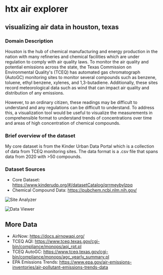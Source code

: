 # htx air explorer
## visualizing air data in houston, texas

### Domain Description
Houston is the hub of chemical manufacturing and energy production in the nation
with many refineries and chemical facilities which are under regulation to comply with air
quality laws. To monitor the air quality and potential emissions across the state, the Texas
Commission on Environmental Quality's (TCEQ) has automated gas chromatograph (AutoGC)
monitoring sites to monitor several compounds such as benzene, toluene, ethyl benzene,
xylenes, and 1,3-butadiene. Additionally, these sites record meteorological data such as wind
that can impact air quality and distribution of any emissions.

However, to an ordinary citizen, these readings may be difficult to understand and any
regulations can be difficult to understand. To address this, a visualization tool would be
useful to visualize the measurements in comprehensible format to understand trends of concentrations
over time and areas of high concentration of chemical compounds. 

### Brief overview of the dataset
My core dataset is from the Kinder Urban Data Portal which is a collection of data from TCEQ
monitoring sites. The data format is a .csv file that spans data from 2020 with >50 compounds.

### Dataset Sources
- Core Dataset: https://www.kinderudp.org/#/datasetCatalog/qrrmeybylzpq
- Chemical Compound Data: https://pubchem.ncbi.nlm.nih.gov/

![Site Analyzer](https://user-images.githubusercontent.com/28833281/116189988-711c3280-a6ef-11eb-91e7-38e621000db7.png)

![Data Viewer](https://user-images.githubusercontent.com/28833281/116190264-ee47a780-a6ef-11eb-96fe-15c70819903d.png)

## More Data
- AirNow: https://docs.airnowapi.org/
- TCEQ AQI: https://www.tceq.texas.gov/cgi-bin/compliance/monops/aqi_rpt.pl
- TCEQ AutoGC:
https://www.tceq.texas.gov/cgi-bin/compliance/monops/agc_yearly_summary.pl
- EPA Emissions Trends:
https://www.epa.gov/air-emissions-inventories/air-pollutant-emissions-trends-data
